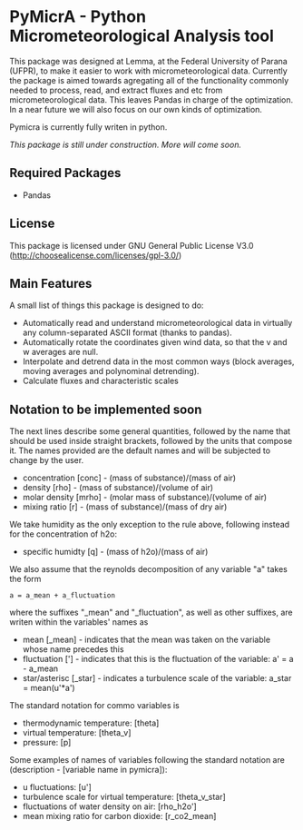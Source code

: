 # PyMicrA - Python Micrometeorological Analysis tool

This package was designed at Lemma, at the Federal University of Parana (UFPR), to make it easier to work with micrometeorological data. Currently the package is aimed towards agregating all of the functionality commonly needed to process, read, and extract fluxes and etc from micrometeorological data. This leaves Pandas in charge of the optimization. In a near future we will also focus on our own kinds of optimization.

Pymicra is currently fully writen in python.

*This package is still under construction. More will come soon.*

## Required Packages
* Pandas

## License
This package is licensed under GNU General Public License V3.0 (http://choosealicense.com/licenses/gpl-3.0/)

## Main Features
A small list of things this package is designed to do:

  - Automatically read and understand micrometeorological data in virtually any column-separated ASCII format (thanks to pandas).
  - Automatically rotate the coordinates given wind data, so that the v and w averages are null.
  - Interpolate and detrend data in the most common ways (block averages, moving averages and polynominal detrending).
  - Calculate fluxes and characteristic scales

## Notation to be implemented soon
The next lines describe some general quantities, followed by the name that should be used inside straight brackets, followed by the units that compose it. The names provided are the default names and will be subjected to change by the user.
 - concentration [conc] - (mass of substance)/(mass of air)
 - density [rho] - (mass of substance)/(volume of air)
 - molar density [mrho] - (molar mass of substance)/(volume of air)
 - mixing ratio [r] - (mass of substance)/(mass of dry air)

We take humidity as the only exception to the rule above, following instead for the concentration of h2o:
 - specific humidty [q] - (mass of h2o)/(mass of air)

We also assume that the reynolds decomposition of any variable "a" takes the form
    
    a = a_mean + a_fluctuation

where the suffixes "\_mean" and "\_fluctuation", as well as other suffixes, are writen within the variables' names as
 - mean [\_mean] - indicates that the mean was taken on the variable whose name precedes this
 - fluctuation ['] - indicates that this is the fluctuation of the variable: a' = a - a\_mean
 - star/asterisc [\_star] - indicates a turbulence scale of the variable: a\_star = mean(u'\*a')

The standard notation for commo variables is 
 - thermodynamic temperature: [theta] 
 - virtual temperature: [theta\_v]
 - pressure: [p]

Some examples of names of variables following the standard notation are (description - [variable name in pymicra]):
 - u fluctuations: [u']
 - turbulence scale for virtual temperature: [theta\_v\_star]
 - fluctuations of water density on air: [rho\_h2o']
 - mean mixing ratio for carbon dioxide: [r\_co2\_mean]
